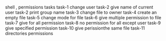 shell , permissions tasks
task-1 change user
task-2 give name of current user
task-2 print group name
task-3 change file to owner
task-4 create an empty file
task-5 change mode for file
task-6 give multiple permission to file
task-7 give for all permission
task-8 no permission for all except user
task-9 give specified permission
task-10 give perissionthe same file 
task-11 directories permissions
